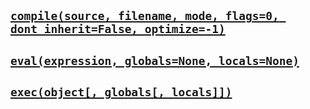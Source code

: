 ## [`compile(source, filename, mode, flags=0, dont_inherit=False, optimize=-1)`](https://docs.python.org/3/library/functions.html?highlight=staticmethod#compile)

## [`eval(expression, globals=None, locals=None)`](https://docs.python.org/3/library/functions.html?highlight=staticmethod#eval)

## [`exec(object[, globals[, locals]])`](https://docs.python.org/3/library/functions.html?highlight=staticmethod#exec)
